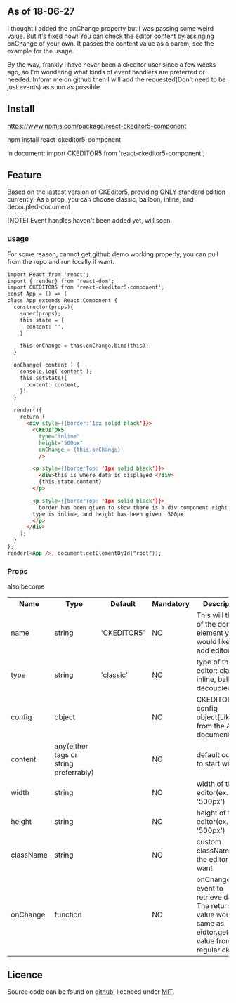 ## As of 18-06-27

I thought I added the onChange property but I was passing some weird value. But it's fixed now! You can check the editor content by assinging onChange of your own. It passes the content value as a param, see the example for the usage.

By the way, frankly i have never been a ckeditor user since a few weeks ago, so I'm wondering what kinds of event handlers are preferred or needed. Inform me on github then I will add the requested(Don't need to be just events) as soon as possible.

## Install

https://www.npmjs.com/package/react-ckeditor5-component

npm install react-ckeditor5-component

in document: import CKEDITOR5 from 'react-ckeditor5-component';
## Feature
Based on the lastest version of CKEditor5, providing ONLY standard edition currently.
As a prop, you can choose classic, balloon, inline, and decoupled-document

[NOTE] Event handles haven't been added yet, will soon.

### usage
For some reason, cannot get github demo working properly, you can pull from the repo and run locally if want.

```html
import React from 'react';
import { render} from 'react-dom';
import CKEDITOR5 from 'react-ckeditor5-component';
const App = () => (
class App extends React.Component {
  constructor(props){
    super(props);
    this.state = {
      content: '',
    }

    this.onChange = this.onChange.bind(this);
  }

  onChange( content ) {
    console.log( content );
    this.setState({
      content: content,
    })
  }

  render(){
    return (
      <div style={{border:'1px solid black'}}>
        <CKEDITOR5
          type="inline"
          height="500px"
          onChange = {this.onChange}
          />

        <p style={{borderTop: '1px solid black'}}>
          <div>this is where data is displayed </div>
          {this.state.content}
        </p>

        <p style={{borderTop: '1px solid black'}}>
          border has been given to show there is a div component right below the editor.<br></br>
        type is inline, and height has been given '500px'
        </p>
      </div>
    );
  }
};
render(<App />, document.getElementById("root"));

```

### Props

also become

<table>
  <tr>
    <th>Name</th><th>Type</th><th>Default</th><th>Mandatory</th><th>Description</th>
  </tr>
  <tr>
    <td>name</td><td>string</td><td>'CKEDITOR5'</td><td>NO</td><td>This will the 'id' of the dom element you would like to add editor on</td>
  </tr>
  <tr>
    <td>type</td><td>string</td><td>'classic'</td><td>NO</td><td>type of the editor: classic, inline, ballon, decoupled</td>
  </tr>
  <tr>
    <td>config</td><td>object</td><td></td><td>NO</td><td>CKEDITOR5 config object(Like from the API document)</td>
  </tr>
  <tr>
    <td>content</td><td>any(either tags or string preferrably)</td><td></td><td>NO</td><td>default content to start with</td>
  </tr>
  <tr>
    <td>width</td><td>string</td><td></td><td>NO</td><td>width of the editor(ex. '500px')</td>
  </tr>
  <tr>
    <td>height</td><td>string</td><td></td><td>NO</td><td>height of the editor(ex. '500px')</td>
  </tr>
  <tr>
    <td>className</td><td>string</td><td></td><td>NO</td><td> custom className to the editor if you want </td>
  </tr>
  <tr>
    <td>onChange</td><td>function</td><td></td><td>NO</td><td> onChange event to retrieve data. The return value would be same as eidtor.getData() value from the regular ckeditor</td>
  </tr>
</table>

## Licence

Source code can be found on [github](https://github.com/vgb0332/react-ckeditor5-component), licenced under [MIT](http://opensource.org/licenses/mit-license.php).
